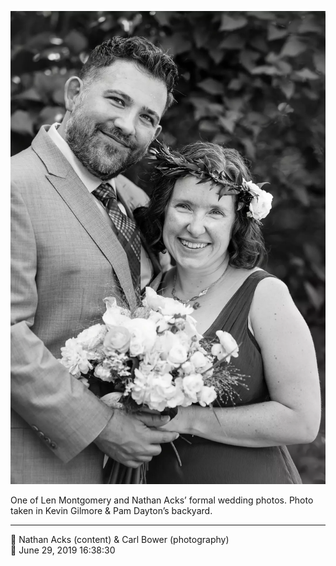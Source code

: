 ![One of Len Montgomery and Nathan Acks’ formal wedding photos](assets/cedada7b1e4a857a454006692f998052.webp)

One of Len Montgomery and Nathan Acks’ formal wedding photos. Photo taken in Kevin Gilmore & Pam Dayton’s backyard.

- - - -

<span aria-hidden="true">👥</span> Nathan Acks (content) & Carl Bower (photography)  
<span aria-hidden="true">📅</span> June 29, 2019 16:38:30
